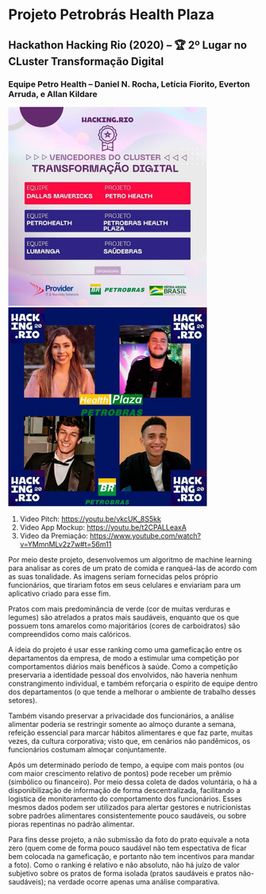 # Projeto Petrobrás Health Plaza
## Hackathon Hacking Rio (2020) – 🏆 2º Lugar no CLuster Transformação Digital
### Equipe Petro Health – Daniel N. Rocha, Letícia Fiorito, Everton Arruda, e Allan Kildare

<img src="https://github.com/danielnrocha/Hackathon_Rio/blob/main/PremioHackingRio.jpeg" width="400"> <img src="https://github.com/danielnrocha/Hackathon_Rio/blob/main/HackingRioTeam.jpeg" width="400"> 

1. Video Pitch: https://youtu.be/vkcUK_8S5kk
2. Video App Mockup: https://youtu.be/t2CPALLeaxA
3. Video da Premiação: https://www.youtube.com/watch?v=YMmnMLv2z7w#t=56m11

Por meio deste projeto, desenvolvemos um algoritmo de machine learning para analisar as cores de um prato de comida e ranqueá-las de acordo com as suas tonalidade. As imagens seriam fornecidas pelos próprio funcionários, que tirariam fotos em seus celulares e enviariam para um aplicativo criado para esse fim. 

Pratos com mais predominância de verde (cor de muitas verduras e legumes) são atrelados a pratos mais saudáveis, enquanto que os que possuem tons amarelos como majoritários (cores de carboidratos) são compreendidos como mais calóricos. 

A ideia do projeto é usar esse ranking como uma gameficação entre os departamentos da empresa, de modo a estimular uma competição por comportamentos diários mais benéficos à saúde. Como a competição preservaria a identidade pessoal dos envolvidos, não haveria nenhum constrangimento individual, e também reforçaria o espírito de equipe dentro dos departamentos (o que tende a melhorar o ambiente de trabalho desses setores). 

Também visando preservar a privacidade dos funcionários, a análise alimentar poderia se restringir somente ao almoço durante a semana, refeição essencial para marcar hábitos alimentares e que faz parte, muitas vezes, da cultura corporativa; visto que, em cenários não pandêmicos, os funcionários costumam almoçar conjuntamente. 

Após um determinado período de tempo, a equipe com mais pontos (ou com maior crescimento relativo de pontos) pode receber um prêmio (simbólico ou financeiro). Por meio dessa coleta de dados voluntária, o há a disponibilização de informação de forma descentralizada, facilitando a logistica de monitoramento do comportamento dos funcionários. Esses mesmos dados podem ser utilizados para alertar gestores e nutricionistas sobre padrões alimentares consistentemente pouco saudáveis, ou sobre pioras repentinas no padrão alimentar. 

Para fins desse projeto, a não submissão da foto do prato equivale a nota zero (quem come de forma pouco saudável não tem espectativa de ficar bem colocada na gameficação, e portanto não tem incentivos para mandar a foto). Como o ranking é relativo e não absoluto, não há juízo de valor subjetivo sobre os pratos de forma isolada (pratos saudáveis e pratos não-saudáveis); na verdade ocorre apenas uma análise comparativa.
